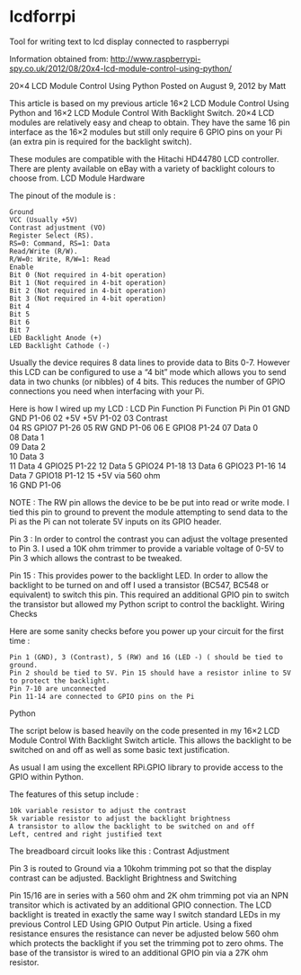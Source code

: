 lcdforrpi
======

Tool for writing text to lcd display connected to raspberrypi

Information obtained from: http://www.raspberrypi-spy.co.uk/2012/08/20x4-lcd-module-control-using-python/

20×4 LCD Module Control Using Python
Posted on August 9, 2012 by Matt

This article is based on my previous article 16×2 LCD Module Control Using Python and 16×2 LCD Module Control With Backlight Switch. 20×4 LCD modules are relatively easy and cheap to obtain. They have the same 16 pin interface as the 16×2 modules but still only require 6 GPIO pins on your Pi (an extra pin is required for the backlight switch).

These modules are compatible with the Hitachi HD44780 LCD controller. There are plenty available on eBay with a variety of backlight colours to choose from.
LCD Module Hardware

The pinout of the module is :

    Ground
    VCC (Usually +5V)
    Contrast adjustment (VO)
    Register Select (RS).
    RS=0: Command, RS=1: Data
    Read/Write (R/W).
    R/W=0: Write, R/W=1: Read
    Enable
    Bit 0 (Not required in 4-bit operation)
    Bit 1 (Not required in 4-bit operation)
    Bit 2 (Not required in 4-bit operation)
    Bit 3 (Not required in 4-bit operation)
    Bit 4
    Bit 5
    Bit 6
    Bit 7
    LED Backlight Anode (+)
    LED Backlight Cathode (-)

Usually the device requires 8 data lines to provide data to Bits 0-7. However this LCD can be configured to use a “4 bit” mode which allows you to send data in two chunks (or nibbles) of 4 bits. This reduces the number of GPIO connections you need when interfacing with your Pi.

Here is how I wired up my LCD :
LCD Pin 	Function 	Pi Function 	Pi Pin
01 	GND 	GND 	P1-06
02 	+5V 	+5V 	P1-02
03 	Contrast 		
04 	RS 	GPIO7 	P1-26
05 	RW 	GND 	P1-06
06 	E 	GPIO8 	P1-24
07 	Data 0 		
08 	Data 1 		
09 	Data 2 		
10 	Data 3 		
11 	Data 4 	GPIO25 	P1-22
12 	Data 5 	GPIO24 	P1-18
13 	Data 6 	GPIO23 	P1-16
14 	Data 7 	GPIO18 	P1-12
15 	+5V via 560 ohm 		
16 	GND 		P1-06

NOTE : The RW pin allows the device to be be put into read or write mode. I tied this pin to ground to prevent the module attempting to send data to the Pi as the Pi can not tolerate 5V inputs on its GPIO header.

Pin 3 : In order to control the contrast you can adjust the voltage presented to Pin 3. I used a 10K ohm trimmer to provide a variable voltage of 0-5V to Pin 3 which allows the contrast to be tweaked.

Pin 15 : This provides power to the backlight LED. In order to allow the backlight to be turned on and off I used a transistor (BC547, BC548 or equivalent) to switch this pin. This required an additional GPIO pin to switch the transistor but allowed my Python script to control the backlight.
Wiring Checks

Here are some sanity checks before you power up your circuit for the first time :

    Pin 1 (GND), 3 (Contrast), 5 (RW) and 16 (LED -) ( should be tied to ground.
    Pin 2 should be tied to 5V. Pin 15 should have a resistor inline to 5V to protect the backlight.
    Pin 7-10 are unconnected
    Pin 11-14 are connected to GPIO pins on the Pi

Python

The script below is based heavily on the code presented in my 16×2 LCD Module Control With Backlight Switch article. This allows the backlight to be switched on and off as well as some basic text justification.

As usual I am using the excellent RPi.GPIO library to provide access to the GPIO within Python.

The features of this setup include :

    10k variable resistor to adjust the contrast
    5k variable resistor to adjust the backlight brightness
    A transistor to allow the backlight to be switched on and off
    Left, centred and right justified text

The breadboard circuit looks like this :
Contrast Adjustment

Pin 3 is routed to Ground via a 10kohm trimming pot so that the display contrast can be adjusted.
Backlight Brightness and Switching

Pin 15/16 are in series with a 560 ohm and 2K ohm trimming pot via an NPN transitor which is activated by an additional GPIO connection. The LCD backlight is treated in exactly the same way I switch standard LEDs in my previous Control LED Using GPIO Output Pin article. Using a fixed resistance ensures the resistance can never be adjusted below 560 ohm which protects the backlight if you set the trimming pot to zero ohms. The base of the transistor is wired to an additional GPIO pin via a 27K ohm resistor.

